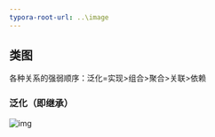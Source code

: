 ```yaml
---
typora-root-url: ..\image
---
```


## 类图

各种关系的强弱顺序：泛化=实现>组合>聚合>关联>依赖

### 泛化（即继承）

![img](https://images2015.cnblogs.com/blog/1039166/201703/1039166-20170321201557111-126059969.png)





